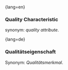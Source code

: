 {lang=en}
### Quality Characteristic

synonym: _quality attribute_.


{lang=de}
### Qualitätseigenschaft

Synonym: *Qualitätsmerkmal*.
